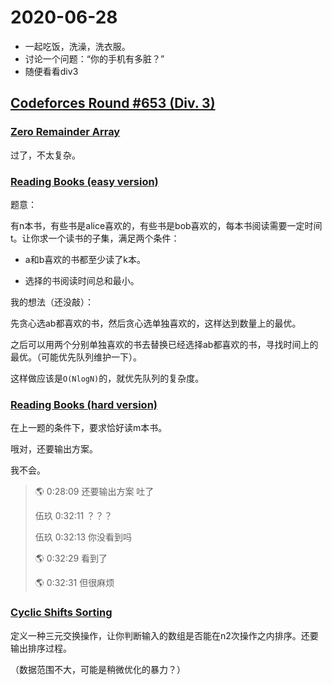 # 2020-06-28

- 一起吃饭，洗澡，洗衣服。
- 讨论一个问题：“你的手机有多脏？”
- 随便看看div3

## [Codeforces Round #653 (Div. 3)](http://codeforces.com/contest/1374)

### [Zero Remainder Array](http://codeforces.com/contest/1374/problem/D)            

过了，不太复杂。

### [Reading Books (easy version)](http://codeforces.com/contest/1374/problem/E1)      

题意：

有n本书，有些书是alice喜欢的，有些书是bob喜欢的，每本书阅读需要一定时间t。让你求一个读书的子集，满足两个条件：

- a和b喜欢的书都至少读了k本。

- 选择的书阅读时间总和最小。

我的想法（还没敲）：

先贪心选ab都喜欢的书，然后贪心选单独喜欢的，这样达到数量上的最优。

之后可以用两个分别单独喜欢的书去替换已经选择ab都喜欢的书，寻找时间上的最优。（可能优先队列维护一下）。

这样做应该是`O(NlogN)`的，就优先队列的复杂度。

### [Reading Books (hard version)](http://codeforces.com/contest/1374/problem/E2)   

在上一题的条件下，要求恰好读m本书。

哦对，还要输出方案。

我不会。

> 🌎 0:28:09
> 还要输出方案 吐了
>
> 伍玖 0:32:11
> ？？？
>
> 伍玖 0:32:13
> 你没看到吗
>
> 🌎 0:32:29
> 看到了
>
> 🌎 0:32:31
> 但很麻烦

### [Cyclic Shifts Sorting](http://codeforces.com/contest/1374/problem/F)         

定义一种三元交换操作，让你判断输入的数组是否能在n2次操作之内排序。还要输出排序过程。

（数据范围不大，可能是稍微优化的暴力？）
